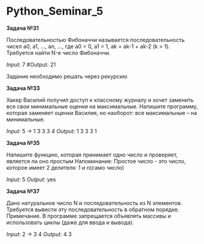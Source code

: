 # Python_Seminar_5

**Задача №31**

Последовательностью Фибоначчи называется
последовательность чисел a0, a1, ..., an, ..., где
a0 = 0, a1 = 1, ak = ak-1 + ak-2 (k > 1).
Требуется найти N-е число Фибоначчи.

*Input:* 7
#Output: 21

Задание необходимо решать через рекурсию



**Задача №33**

Хакер Василий получил доступ к классному журналу и
хочет заменить все свои минимальные оценки на
максимальные. Напишите программу, которая
заменяет оценки Василия, но наоборот: все
максимальные – на минимальные.

*Input:* 5 -> 1 3 3 3 4
*Output:* 1 3 3 3 1



**Задача №35**

Напишите функцию, которая принимает одно число и
проверяет, является ли оно простым
Напоминание: Простое число - это число, которое
имеет 2 делителя: 1 и n(само число)

*Input:* 5
*Output:* yes



**Задача №37**

Дано натуральное число N и
последовательность из N элементов.
Требуется вывести эту последовательность в
обратном порядке.
Примечание. В программе запрещается
объявлять массивы и использовать циклы
(даже для ввода и вывода).

*Input:* 2 -> 3 4
*Output:* 4 3
